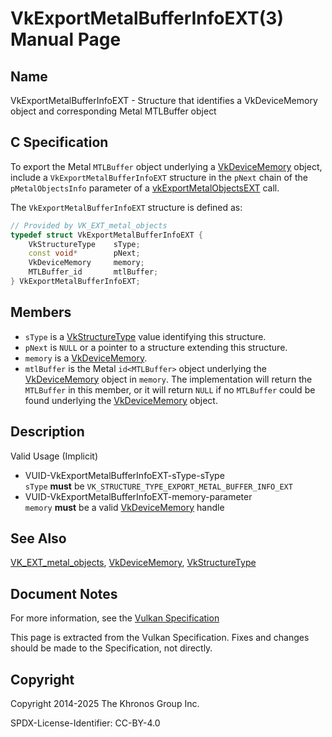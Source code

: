# VkExportMetalBufferInfoEXT(3) Manual Page

## Name

VkExportMetalBufferInfoEXT - Structure that identifies a VkDeviceMemory object and corresponding Metal MTLBuffer object



## [](#_c_specification)C Specification

To export the Metal `MTLBuffer` object underlying a [VkDeviceMemory](https://registry.khronos.org/vulkan/specs/latest/man/html/VkDeviceMemory.html) object, include a `VkExportMetalBufferInfoEXT` structure in the `pNext` chain of the `pMetalObjectsInfo` parameter of a [vkExportMetalObjectsEXT](https://registry.khronos.org/vulkan/specs/latest/man/html/vkExportMetalObjectsEXT.html) call.

The `VkExportMetalBufferInfoEXT` structure is defined as:

```c++
// Provided by VK_EXT_metal_objects
typedef struct VkExportMetalBufferInfoEXT {
    VkStructureType    sType;
    const void*        pNext;
    VkDeviceMemory     memory;
    MTLBuffer_id       mtlBuffer;
} VkExportMetalBufferInfoEXT;
```

## [](#_members)Members

- `sType` is a [VkStructureType](https://registry.khronos.org/vulkan/specs/latest/man/html/VkStructureType.html) value identifying this structure.
- `pNext` is `NULL` or a pointer to a structure extending this structure.
- `memory` is a [VkDeviceMemory](https://registry.khronos.org/vulkan/specs/latest/man/html/VkDeviceMemory.html).
- `mtlBuffer` is the Metal `id<MTLBuffer>` object underlying the [VkDeviceMemory](https://registry.khronos.org/vulkan/specs/latest/man/html/VkDeviceMemory.html) object in `memory`. The implementation will return the `MTLBuffer` in this member, or it will return `NULL` if no `MTLBuffer` could be found underlying the [VkDeviceMemory](https://registry.khronos.org/vulkan/specs/latest/man/html/VkDeviceMemory.html) object.

## [](#_description)Description

Valid Usage (Implicit)

- [](#VUID-VkExportMetalBufferInfoEXT-sType-sType)VUID-VkExportMetalBufferInfoEXT-sType-sType  
  `sType` **must** be `VK_STRUCTURE_TYPE_EXPORT_METAL_BUFFER_INFO_EXT`
- [](#VUID-VkExportMetalBufferInfoEXT-memory-parameter)VUID-VkExportMetalBufferInfoEXT-memory-parameter  
  `memory` **must** be a valid [VkDeviceMemory](https://registry.khronos.org/vulkan/specs/latest/man/html/VkDeviceMemory.html) handle

## [](#_see_also)See Also

[VK\_EXT\_metal\_objects](https://registry.khronos.org/vulkan/specs/latest/man/html/VK_EXT_metal_objects.html), [VkDeviceMemory](https://registry.khronos.org/vulkan/specs/latest/man/html/VkDeviceMemory.html), [VkStructureType](https://registry.khronos.org/vulkan/specs/latest/man/html/VkStructureType.html)

## [](#_document_notes)Document Notes

For more information, see the [Vulkan Specification](https://registry.khronos.org/vulkan/specs/latest/html/vkspec.html#VkExportMetalBufferInfoEXT)

This page is extracted from the Vulkan Specification. Fixes and changes should be made to the Specification, not directly.

## [](#_copyright)Copyright

Copyright 2014-2025 The Khronos Group Inc.

SPDX-License-Identifier: CC-BY-4.0